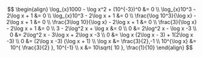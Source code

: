 $$
\begin{align}
\log_{x}1000 - \log x^2 + (10^{-3})^0 &= 0 \\
\log_{x}10^3 - 2\log x + 1 &= 0 \\
\log_{x}10^3 - 2\log x + 1 &= 0 \\
\frac{\log 10^3}{\log x} - 2\log x + 1 &= 0 \\
\frac{3\log 10}{\log x} - 2\log x + 1 &= 0 \\
\frac{3}{\log x} - 2\log x + 1 &= 0 \\
3 - 2\log^2 x + \log x &= 0 \\
0 &= 2\log^2 x - \log x -3 \\
0 &= 2\log^2 x - 3\log x + 2\log x -3 \\
0 &= \log x (2\log x - 3) + 1(2\log x -3) \\
0 &= (2\log x -3) (\log x + 1) \\
\log x &= \frac{3}{2},-1 \\
10^{\log x} &= 10^{ \frac{3}{2} }, 10^{-1} \\
x &= 10\sqrt{ 10 }, \frac{1}{10}
\end{align}
$$
